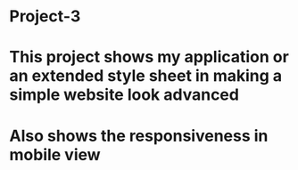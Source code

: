 # Project-3
# This project shows my application or an extended style sheet in making a simple website look advanced
# Also shows the responsiveness in mobile view
